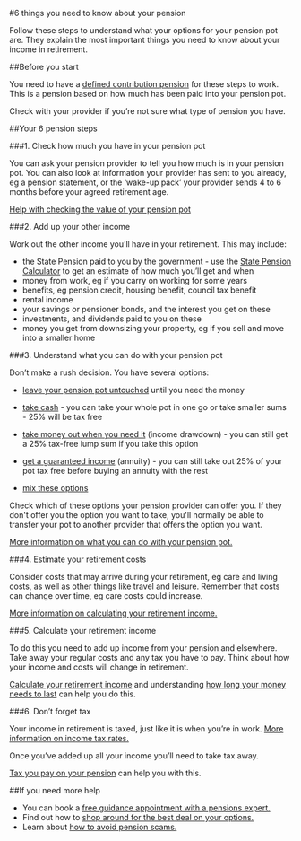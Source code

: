 #6 things you need to know about your pension

Follow these steps to understand what your options for your pension pot are. They explain the most important things you need to know about your income in retirement.

##Before you start

You need to have a [defined contribution pension](/articles/understand-your-pension-type#pension-types) for these steps to work. This is a pension based on how much has been paid into your pension pot.

Check with your provider if you’re not sure what type of pension you have.

##Your 6 pension steps

###1. Check how much you have in your pension pot

You can ask your pension provider to tell you how much is in your pension pot. You can also look at information your provider has sent to you already, eg a pension statement, or the ‘wake-up pack’ your provider sends 4 to 6 months before your agreed retirement age.

[Help with checking the value of your pension pot](/articles/check-the-value-of-your-pension-pot)

###2. Add up your other income

Work out the other income you’ll have in your retirement. This may include:

- the State Pension paid to you by the government - use the [State Pension Calculator](https://www.gov.uk/calculate-state-pension) to get an estimate of how much you’ll get and when
- money from work, eg if you carry on working for some years
- benefits, eg pension credit, housing benefit, council tax benefit
- rental income
- your savings or pensioner bonds, and the interest you get on these
- investments, and dividends paid to you on these
- money you get from downsizing your property, eg if you sell and move into a smaller home

###3. Understand what you can do with your pension pot

Don’t make a rush decision. You have several options:

- [leave your pension pot untouched](/articles/what-you-can-do-with-your-pension-pot#leave-your-pension-pot-untouched) until you need the money

- [take cash](/articles/what-you-can-do-with-your-pension-pot#take-cash) - you can take your whole pot in one go or take smaller sums - 25% will be tax free

- [take money out when you need it](/articles/what-you-can-do-with-your-pension-pot#take-money-out-when-you-need-it-income-drawdown) (income drawdown) - you can still get a 25% tax-free lump sum if you take this option

- [get a guaranteed income](/articles/what-you-can-do-with-your-pension-pot#get-a-guaranteed-income-annuity) (annuity) - you can still take out 25% of your pot tax free before buying an annuity with the rest

- [mix these options](/articles/what-you-can-do-with-your-pension-pot#mix-your-pension-options)

Check which of these options your pension provider can offer you. If they don't offer you the option you want to take, you'll normally be able to transfer your pot to another provider that offers the option you want.

[More information on what you can do with your pension pot.](/articles/what-you-can-do-with-your-pension-pot#mix-your-pension-options)

###4. Estimate your retirement costs

Consider costs that may arrive during your retirement, eg care and living costs, as well as other things like travel and leisure. Remember that costs can change over time, eg care costs could increase.

[More information on calculating your retirement income.](/articles/calculate-your-retirement-income)

###5. Calculate your retirement income

To do this you need to add up income from your pension and elsewhere. Take away your regular costs and any tax you have to pay. Think about how your income and costs will change in retirement.

[Calculate your retirement income](/articles/calculate-your-retirement-income) and understanding [how long your money needs to last](/articles/check-the-value-of-your-pension-pot) can help you do this.

###6. Don’t forget tax

Your income in retirement is taxed, just like it is when you’re in work. [More information on income tax rates.](https://www.gov.uk/income-tax-rates)

Once you’ve added up all your income you’ll need to take tax away.

[Tax you pay on your pension](/articles/tax-you-pay-on-your-pension) can help you with this.

##If you need more help

- You can book a [free guidance appointment with a pensions expert.](/book-a-free-appointment)
- Find out how to [shop around for the best deal on your options.](/articles/shopping-around-for-the-best-deal)
- Learn about [how to avoid pension scams.](/articles/avoid-pension-scams)
